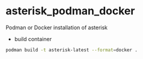 # asterisk_podman_docker
Podman or Docker installation of asterisk

- build container

```bash
podman build -t asterisk-latest --format=docker .
```
